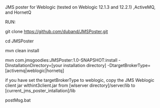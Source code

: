 JMS poster for Weblogic (tested on Weblogic 12.1.3 and 12.2.1) ,ActiveMQ, and HornetQ

RUN:

git clone https://github.com/duband/JMSPoster.git

cd JMSPoster

mvn clean install

mvn com.jmsgoodies:JMSPoster:1.0-SNAPSHOT:install -DinstallationDirectory=[your installation directory] -DtargetBrokerType=[activemq|weblogic|hornetq]

if you have set the targetBrokerType to weblogic, copy the JMS Weblogic client jar wlthint3client.jar from [wlserver directory]/server/lib to [current_jms_poster_intallation]/lib
 
postMsg.bat


